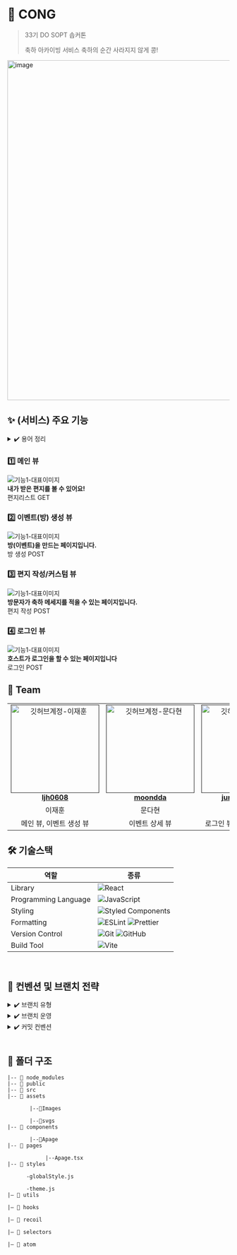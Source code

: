 # 🎉 CONG

> 33기 DO SOPT 솝커톤
>
> 축하 아카이빙 서비스
> 축하의 순간 사라지지 않게 콩! 

<img width="770" alt="image" src="https://github.com/SOPT33-SOPKATHON/Server/assets/67463603/30729265-ebb4-4cbf-b126-cd50e3af3b69">

</div>

<h2> ✨ (서비스) 주요 기능 </h2>

<details>
  <summary> ✔️ 용어 정리</summary>

| 용어        | 정의                                                                      |
|------------|---------------------------------------------------------------------------|
| 호스트     | 이벤트를 개설하는 사람을 의미합니다.                                       |
| 방문자     | 타인의 방에 들어가서 축하메모를 남기는 사람을 의미합니다.                |
| 이벤트     | (내부 용어 : 방) 타인으로부터 축하메모를 받고 싶은 기념일, 행사 등을 의미합니다. |
| 축하메모   | 방문자가 호스트에게 작성한 축하 메세지를 의미합니다.                       |

</details>


<h3> 1️⃣ 메인 뷰 </h3>
<img src=""  alt="기능1-대표이미지" />
<div ><strong> 내가 받은 편지를 볼 수 있어요! </strong> <br/>편지리스트 GET  <br/></div>

<h3> 2️⃣ 이벤트(방) 생성 뷰 </h3>
<img src=""  alt="기능1-대표이미지" />
<div ><strong> 방(이벤트)을 만드는 페이지입니다. </strong><br/> 방 생성 POST   <br/></div>

<h3> 3️⃣ 편지 작성/커스텀 뷰 </h3>
<img src=""  alt="기능1-대표이미지" />
<div ><strong> 방문자가 축하 메세지를 적을 수 있는 페이지입니다. </strong><br/> 편지 작성 POST  <br/></div>

<h3> 4️⃣ 로그인 뷰 </h3>
<img src=""  alt="기능1-대표이미지" />
<div ><strong> 호스트가 로그인을 할 수 있는 페이지입니다 </strong><br/> 로그인 POST  <br/></div>

<h2> 👥 Team </h2>

<table align="center">
    <tr align="center">
      <td style="min-width: 150px;">
            <a href="">
              <img src="https://github.com/SOPT33-SOPKATHON/Client/assets/93575538/69585dd6-c7ba-4831-b54c-acb7b9012ea4" width="200" height="200" alt="깃허브계정-이재훈">
              <br />
              <b>ljh0608</b>
            </a>
        </td>
      <td style="min-width: 150px;">
            <a href="">
              <img src="https://github.com/SOPT33-SOPKATHON/Client/assets/93575538/a93cd3cb-c623-4e03-9b20-491acd6e9da2" width="200" height="200" alt="깃허브계정-문다현">
              <br />
              <b>moondda</b>
            </a>
        </td>
      <td style="min-width: 150px;">
            <a href="">
              <img src="https://github.com/SOPT33-SOPKATHON/Client/assets/93575538/464419fe-609c-4723-93f8-0c409ae6118f" width="200" height="200" alt="깃허브계정-이정우">
              <br />
              <b>jungwoo3490</b>
            </a>
        </td>
    </tr>
    <tr align="center">
       <td>
            이재훈 <br/>
      </td>
       <td>
            문다현 <br/>
      </td>
       <td>
            이정우 <br/>
      </td>
    </tr>
  	<tr align="center">
       <td>
            메인 뷰, 이벤트 생성 뷰 <br/>
      </td>
       <td>
            이벤트 상세 뷰 <br/>
      </td>
       <td>
            로그인 뷰, 축하노트 작성 뷰 <br/>
      </td>
    </tr>
</table>

<h2> 🛠 기술스택 </h2>

<div align="center">

| 역할                 | 종류                                                                                                                                                                                                              |
| -------------------- | ----------------------------------------------------------------------------------------------------------------------------------------------------------------------------------------------------------------- |
| Library              | ![React](https://img.shields.io/badge/React-61DAFB?style=for-the-badge&logo=React&logoColor=black)                                                                                                                |
| Programming Language | ![JavaScript](https://img.shields.io/badge/JavaScript-F7DF1E.svg?style=for-the-badge&logo=JavaScript&logoColor=black)                                                                                             |
| Styling              | ![Styled Components](https://img.shields.io/badge/styled--components-DB7093?style=for-the-badge&logo=styled-components&logoColor=white)                                                                           |
| Formatting           | ![ESLint](https://img.shields.io/badge/ESLint-4B3263?style=for-the-badge&logo=eslint&logoColor=white) ![Prettier](https://img.shields.io/badge/Prettier-F7B93E?style=for-the-badge&logo=prettier&logoColor=white) |
| Version Control      | ![Git](https://img.shields.io/badge/git-%23F05033.svg?style=for-the-badge&logo=git&logoColor=white) ![GitHub](https://img.shields.io/badge/github-%23121011.svg?style=for-the-badge&logo=github&logoColor=white)  |
| Build Tool           | ![Vite](https://img.shields.io/badge/Vite-646CFF?style=for-the-badge&logo=vite&logoColor=white)                                                                                                                   |

</div>

<br/>

<h2>  📄 컨벤션 및 브랜치 전략 </h2>



<details>
  <summary> ✔️ 브랜치 유형</summary>

| 브랜치 유형          | 설명                               | 예시                |
| -------------------- | ---------------------------------- | ------------------- |
| `feat/기능/이니셜`   | 새로운 기능 추가                   | `feat/common/mdh`   |
| `fix/기능/이니셜`    | 기존 기능의 버그 수정              | `fix/common/mdh`    |
| `hotfix` | 프로덕션 환경에서 긴급한 버그 수정 | `hotfix/common/mdh` |

</details>

<details><summary> ✔️ 브랜치 운영</summary>

| 브랜치 운영         | 설명                                                                |
| ------------------- | ------------------------------------------------------------------- |
| `main`              | 완전히 안전하다고 판단되었을 때, 즉 배포가 가능한 최종 merge하는 곳 |
| `develop`           | 배포하기 전 개발 중일 때 각자의 브랜치에서 merge하는 브랜치         |

</details>

<details><summary> ✔️ 커밋 컨벤션 </summary>
  
| 커밋 유형  | 설명                                        |
| ---------- | ------------------------------------------- |
| `init`     | 개발 환경 초기 세팅                         |
| `feat`     | 새로운 기능 추가 (새로운 구현)              |
| `fix`      | 버그 수정                                   |
| `docs`     | 문서 추가, 수정, 삭제                       |
| `style`    | 코드 포맷팅 (코드 순서 변경, 세미콜론 추가) |
| `design`   | CSS 등 사용자 UI 디자인 변경                |
| `refactor` | 코드 리팩토링                               |
| `chore`    | 그 외 자잘한 수정                           |

</details>
<br/>

<h2> 📁 폴더 구조 </h2>

```
|-- 📁 node_modules
|-- 📁 public
|-- 📁 src
|-- 📁 assets

       |--📁Images

       |--📁svgs
|-- 📁 components

       |--📁Apage
|-- 📁 pages

            |--Apage.tsx
|-- 📁 styles

      -globalStyle.js

      -theme.js
|— 📁 utils

|— 📁 hooks

|— 📁 recoil

|— 📁 selectors

|— 📁 atom
```
